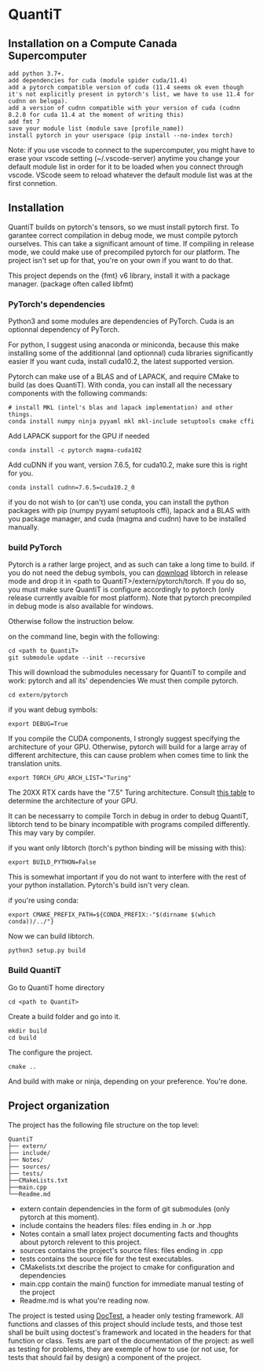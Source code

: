 # QuantiT

## Installation on a Compute Canada Supercomputer

	add python 3.7+.
	add dependencies for cuda (module spider cuda/11.4)
	add a pytorch compatible version of cuda (11.4 seems ok even though it's not explicitly present in pytorch's list, we have to use 11.4 for cudnn on beluga).
	add a version of cudnn compatible with your version of cuda (cudnn 8.2.0 for cuda 11.4 at the moment of writing this)
	add fmt 7
	save your module list (module save [profile_name])
	install pytorch in your userspace (pip install --no-index torch)

Note: if you use vscode to connect to the supercomputer, you might have to erase your vscode setting (~/.vscode-server) anytime you change your default module list in order for it to be loaded when you connect through vscode. VScode seem to reload whatever the default module list was at the first connetion.
## Installation

QuantiT builds on pytorch's tensors, so we must install pytorch first.
To garantee correct compilation in debug mode, we must compile pytorch ourselves. This can take a significant amount of time.
If compiling in release mode, we could make use of precompiled pytorch for our platform. The project isn't set up for that, you're on your own if you want to do that.

This project depends on the {fmt} v6 library, install it with a package manager. (package often called libfmt)

### PyTorch's dependencies
Python3 and some modules are dependencies of PyTorch.
Cuda is an optionnal dependency of PyTorch.

For python, I suggest using anaconda or miniconda, because this make installing some of the additionnal (and optionnal) cuda libraries significantly easier
If you want cuda, install cuda10.2, the latest supported version.

Pytorch can make use of a BLAS and of LAPACK, and require CMake to build (as does QuantiT).
With conda, you can install all the necessary components with the following commands:
	
	# install MKL (intel's blas and lapack implementation) and other things.
	conda install numpy ninja pyyaml mkl mkl-include setuptools cmake cffi

Add LAPACK support for the GPU if needed

	conda install -c pytorch magma-cuda102

Add cuDNN if you want, version 7.6.5, for cuda10.2, make sure this is right for you.

	conda install cudnn=7.6.5=cuda10.2_0

if you do not wish to (or can't) use conda, you can install the python packages with pip (numpy pyyaml setuptools cffi), lapack and a BLAS with you package manager, and cuda (magma and  cudnn) have to be installed manually.

### build PyTorch
Pytorch is a rather large project, and as such can take a long time to build.
if you do not need the debug symbols, you can [download](https://pytorch.org/get-started/locally/) libtorch in release mode and drop it in \<path to QuantiT\>/extern/pytorch/torch.
If you do so, you must make sure QuantiT is configure accordingly to pytorch (only release currently avaible for most platform). 
Note that pytorch precompiled in debug mode is also available for windows.

Otherwise follow the instruction below.

on the command line, begin with the following:

	cd <path to QuantiT>
	git submodule update --init --recursive

This will download the submodules necessary for QuantiT to compile and work: pytorch and all its' dependencies
We must then compile pytorch.

	cd extern/pytorch

if you want debug symbols:

	export DEBUG=True
	
If you compile the CUDA components, I strongly suggest specifying the architecture of your GPU. 
Otherwise, pytorch will build for a large array of different architecture, this can cause problem when comes time to link the translation units.
	
	export TORCH_GPU_ARCH_LIST="Turing"

The 20XX RTX cards have the "7.5" Turing architecture. Consult [this table](https://en.wikipedia.org/wiki/CUDA#GPUs_supported) to determine the architecture of your GPU.

It can be necessarry to compile Torch in debug in order to debug QuantiT, libtorch tend to be binary incompatible with programs compiled differently.
This may vary by compiler.

if you want only libtorch (torch's python binding will be missing with this):

	export BUILD_PYTHON=False

This is somewhat important if you do not want to interfere with the rest of your python installation. Pytorch's build isn't very clean.

if you're using conda: 

	export CMAKE_PREFIX_PATH=${CONDA_PREFIX:-"$(dirname $(which conda))/../"}

Now we can build libtorch.

	python3 setup.py build 

### Build QuantiT

Go to QuantiT home directory

	cd <path to QuantiT>

Create a build folder and go into it.

	mkdir build
	cd build

The configure the project.
	
	cmake ..
	
And build with make or ninja, depending on your preference.
You're done.

## Project organization
The project has the following file structure on the top level:

	QuantiT
	├── extern/
	├── include/
	├── Notes/
	├── sources/
	├── tests/
	├──CMakeLists.txt
	├──main.cpp
	└──Readme.md

- extern contain dependencies in the form of git submodules (only pytorch at this moment).
- include contains the headers files: files ending in .h or .hpp
- Notes contain a small latex project documenting facts and thoughts about pytorch relevent to this project.
- sources contains the project's source files: files ending in .cpp
- tests contains the source file for the test executables.
- CMakelists.txt describe the project to cmake for configuration and dependencies
- main.cpp contain the main() function for immediate manual testing of the project
- Readme.md is what you're reading now.

The project is tested using [DocTest](https://github.com/onqtam/doctest), a header only testing framework.
All functions and classes of this project should include tests, and those test shall be built using doctest's framework and located in the headers for that function or class.
Tests are part of the documentation of the project: as well as testing for problems, they are exemple of how to use (or not use, for tests that should fail by design) a component of the project.
